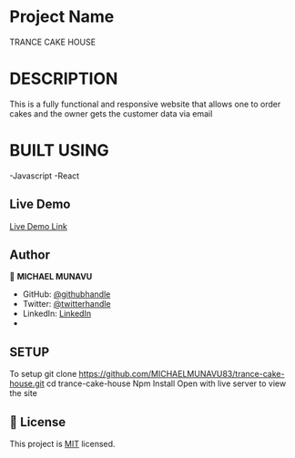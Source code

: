 

# Project Name

TRANCE CAKE HOUSE


# DESCRIPTION
This is a fully functional and responsive website that allows one to order cakes and the owner gets the customer data via email

# BUILT USING
-Javascript
-React

## Live Demo 

[Live Demo Link](https://trance-cake-house.netlify.app/)

## Author

👤 **MICHAEL MUNAVU**

- GitHub: [@githubhandle](https://github.com/MICHAELMUNAVU83)
- Twitter: [@twitterhandle](https://twitter.com/MunavuMichael)
- LinkedIn: [LinkedIn](https://www.linkedin.com/in/michael-munavu-78703a218/)
- 

## SETUP
To setup git clone https://github.com/MICHAELMUNAVU83/trance-cake-house.git
cd trance-cake-house
Npm Install
Open with live server to view the site

## 📝 License

This project is [MIT](./MIT.md) licensed.
